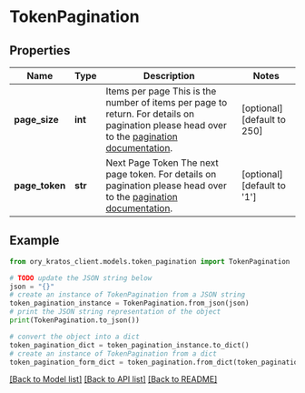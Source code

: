 # TokenPagination


## Properties

Name | Type | Description | Notes
------------ | ------------- | ------------- | -------------
**page_size** | **int** | Items per page  This is the number of items per page to return. For details on pagination please head over to the [pagination documentation](https://www.ory.sh/docs/ecosystem/api-design#pagination). | [optional] [default to 250]
**page_token** | **str** | Next Page Token  The next page token. For details on pagination please head over to the [pagination documentation](https://www.ory.sh/docs/ecosystem/api-design#pagination). | [optional] [default to '1']

## Example

```python
from ory_kratos_client.models.token_pagination import TokenPagination

# TODO update the JSON string below
json = "{}"
# create an instance of TokenPagination from a JSON string
token_pagination_instance = TokenPagination.from_json(json)
# print the JSON string representation of the object
print(TokenPagination.to_json())

# convert the object into a dict
token_pagination_dict = token_pagination_instance.to_dict()
# create an instance of TokenPagination from a dict
token_pagination_form_dict = token_pagination.from_dict(token_pagination_dict)
```
[[Back to Model list]](../README.md#documentation-for-models) [[Back to API list]](../README.md#documentation-for-api-endpoints) [[Back to README]](../README.md)


